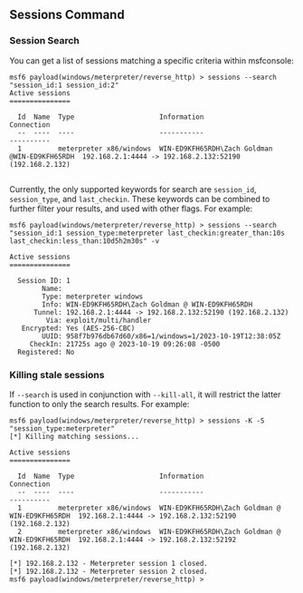 ## Sessions Command
### Session Search
You can get a list of sessions matching a specific criteria within msfconsole:
```msf
msf6 payload(windows/meterpreter/reverse_http) > sessions --search "session_id:1 session_id:2"
Active sessions
===============

  Id  Name  Type                     Information                                    Connection
  --  ----  ----                     -----------                                    ----------
  1         meterpreter x86/windows  WIN-ED9KFH65RDH\Zach Goldman @WIN-ED9KFH65RDH  192.168.2.1:4444 -> 192.168.2.132:52190 (192.168.2.132)                                         
                                                      
```

Currently, the only supported keywords for search are `session_id`, `session_type`, and `last_checkin`. These keywords can be combined to further filter your results, and used with other flags. For example:
```msf
msf6 payload(windows/meterpreter/reverse_http) > sessions --search "session_id:1 session_type:meterpreter last_checkin:greater_than:10s last_checkin:less_than:10d5h2m30s" -v

Active sessions
===============

  Session ID: 1
        Name:
        Type: meterpreter windows
        Info: WIN-ED9KFH65RDH\Zach Goldman @ WIN-ED9KFH65RDH
      Tunnel: 192.168.2.1:4444 -> 192.168.2.132:52190 (192.168.2.132)
         Via: exploit/multi/handler
   Encrypted: Yes (AES-256-CBC)
        UUID: 958f7b976db67d60/x86=1/windows=1/2023-10-19T12:38:05Z
     CheckIn: 21725s ago @ 2023-10-19 09:26:08 -0500
  Registered: No

```

### Killing stale sessions
If `--search` is used in conjunction with `--kill-all`, it will restrict the latter function to only the search results. For example:
```msf
msf6 payload(windows/meterpreter/reverse_http) > sessions -K -S "session_type:meterpreter"
[*] Killing matching sessions...

Active sessions
===============

  Id  Name  Type                     Information                                     Connection
  --  ----  ----                     -----------                                     ----------
  1         meterpreter x86/windows  WIN-ED9KFH65RDH\Zach Goldman @ WIN-ED9KFH65RDH  192.168.2.1:4444 -> 192.168.2.132:52190 (192.168.2.132)
  2         meterpreter x86/windows  WIN-ED9KFH65RDH\Zach Goldman @ WIN-ED9KFH65RDH  192.168.2.1:4444 -> 192.168.2.132:52192 (192.168.2.132)

[*] 192.168.2.132 - Meterpreter session 1 closed.
[*] 192.168.2.132 - Meterpreter session 2 closed.
msf6 payload(windows/meterpreter/reverse_http) >
```

